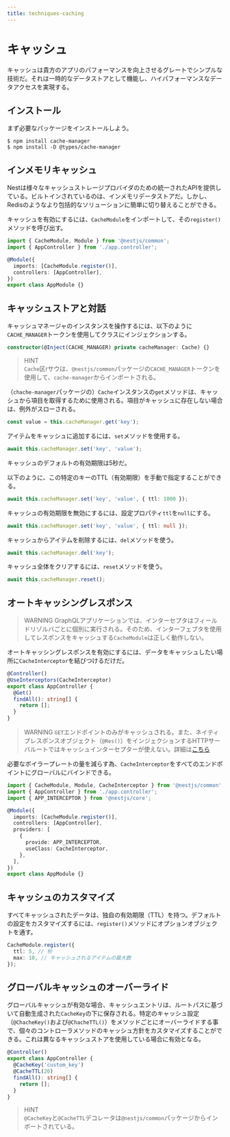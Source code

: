 ```yaml
---
title: techniques-caching
---
```


# キャッシュ

キャッシュは貴方のアプリのパフォーマンスを向上させるグレートでシンプルな技術だ。それは一時的なデータストアとして機能し、ハイパフォーマンスなデータアクセスを実現する。

## インストール

まず必要なパッケージをインストールしよう。

```
$ npm install cache-manager
$ npm install -D @types/cache-manager
```

## インメモリキャッシュ

Nestは様々なキャッシュストレージプロバイダのための統一されたAPIを提供している。ビルトインされているのは、インメモリデータストアだ。しかし、Redisのようなより包括的なソリューションに簡単に切り替えることができる。

キャッシュを有効にするには、`CacheModule`をインポートして、その`register()`メソッドを呼び出す。

```ts
import { CacheModule, Module } from '@nestjs/common';
import { AppController } from './app.controller';

@Module({
  imports: [CacheModule.register()],
  controllers: [AppController],
})
export class AppModule {}
```

## キャッシュストアと対話

キャッシュマネージャのインスタンスを操作するには、以下のように`CACHE_MANAGER`トークンを使用してクラスにインジェクションする。

```ts
constructor(@Inject(CACHE_MANAGER) private cacheManager: Cache) {}
```

>HINT  
>`Cache`区rサウは、`@nestjs/common`パッケージの`CACHE_MANAGER`トークンを使用して、`cache-manager`からインポートされる。

（`chache-manager`パッケージの）`Cache`インスタンスの`get`メソッドは、キャッシュから項目を取得するために使用される。項目がキャッシュに存在しない場合は、例外がスローされる。

```ts
const value = this.cacheManager.get('key');
```

アイテムをキャッシュに追加するには、`set`メソッドを使用する。

```ts
await this.cacheManager.set('key', 'value');
```

キャッシュのデフォルトの有効期限は5秒だ。

以下のように、この特定のキーのTTL（有効期限）を手動で指定することができる。

```ts
await this.cacheManager.set('key', 'value', { ttl: 1000 });
```

キャッシュの有効期限を無効にするには、設定プロパティ`ttl`を`null`にする。

```ts
await this.cacheManager.set('key', 'value', { ttl: null });
```

キャッシュからアイテムを削除するには、`del`メソッドを使う。

```ts
await this.cacheManager.del('key');
```

キャッシュ全体をクリアするには、`reset`メソッドを使う。

```ts
await this.cacheManager.reset();
```

## オートキャッシングレスポンス

>WARNING
>GraphQLアプリケーションでは、インターセプタはフィールドリゾルバごとに個別に実行される。そのため、インターフェプタを使用してレスポンスをキャッシュする`CacheModule`は正しく動作しない。

オートキャッシングレスポンスを有効にするには、データをキャッシュしたい場所に`CacheInterceptor`を結びつけるだけだ。

```ts
@Controller()
@UseInterceptors(CacheInterceptor)
export class AppController {
  @Get()
  findAll(): string[] {
    return [];
  }
}
```

>WARNING
>`GET`エンドポイントのみがキャッシュされる。また、ネイティブレスポンスオブジェクト（`@Res()`）をインジェクションするHTTPサーバルートではキャッシュインターセプターが使えない。詳細は[こちら](https://zenn.dev/kisihara_c/books/nest-officialdoc-jp/viewer/overview-interceptors#%E3%83%AC%E3%82%B9%E3%83%9D%E3%83%B3%E3%82%B9%E3%81%AE%E3%83%9E%E3%83%83%E3%83%94%E3%83%B3%E3%82%B0)

必要なボイラープレートの量を減らす為、`CacheInterceptor`をすべてのエンドポイントにグローバルにバインドできる。

```ts
import { CacheModule, Module, CacheInterceptor } from '@nestjs/common';
import { AppController } from './app.controller';
import { APP_INTERCEPTOR } from '@nestjs/core';

@Module({
  imports: [CacheModule.register()],
  controllers: [AppController],
  providers: [
    {
      provide: APP_INTERCEPTOR,
      useClass: CacheInterceptor,
    },
  ],
})
export class AppModule {}
```

## キャッシュのカスタマイズ

すべてキャッシュされたデータは、独自の有効期限（TTL）を持つ。デフォルトの設定をカスタマイズするには、`register()`メソッドにオプションオブジェクトを通す。

```ts
CacheModule.register({
  ttl: 5, // 秒
  max: 10, // キャッシュされるアイテムの最大数
});
```

## グローバルキャッシュのオーバーライド

グローバルキャッシュが有効な場合、キャッシュエントリは、ルートパスに基づいて自動生成された`CacheKey`の下に保存される。特定のキャッシュ設定（`@ChacheKey()`および`@ChacheTTL()`）をメソッドごとにオーバーライドする事で、個々のコントローラメソッドのキャッシュ方針をカスタマイズすることができる。これは異なるキャッシュストアを使用している場合に有効となる。

```ts
@Controller()
export class AppController {
  @CacheKey('custom_key')
  @CacheTTL(20)
  findAll(): string[] {
    return [];
  }
}
```

>HINT  
>`@CacheKey`と`@CacheTTL`デコレータは`@nestjs/common`パッケージからインポートされている。
